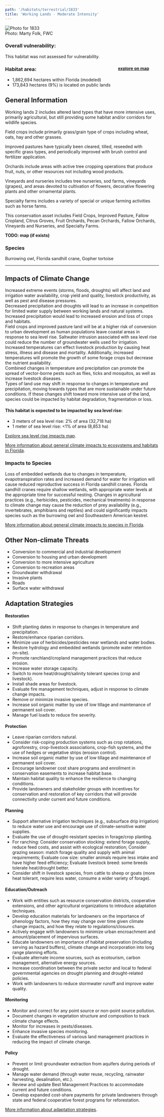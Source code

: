 ```yaml
---
path: '/habitats/terrestrial/1833'
title: 'Working Lands - Moderate Intensity'
---
```


<content-header icon="working_lands" title="Working Lands - Moderate Intensity" subtitle="within Working Lands (Disturbed)">
</content-header>

<div id="TopSection">

<div class="header-photo"><img src="1833.jpg" alt="Photo for 1833"/>
<figcaption>Photo: Marty Folk, FWC</figcaption></div>

<div>

### Overall vulnerability:

This habitat was not assessed for vulnerability.

<h3>Habitat area: 
<a href="/habitats/terrestrial/1833/map" style="float:right;font-size:smaller;margin-right: 2rem;">
<fa-icon name="map"></fa-icon>
explore on map
</a>
</h3>

-   1,862,694 hectares within Florida (modeled)
-   173,843 hectares (9%) is located on public lands

</div>
</div>

## General Information

Working lands 2 includes altered land types that have more intensive uses, primarily agricultural, but still providing some habitat and/or corridors for wildlife species. 

Field crops include primarily grass/grain type of crops including wheat, oats, hay and other grasses.  

Improved pastures have typically been cleared, tilled, reseeded with specific grass types, and periodically improved with brush control and fertilizer application. 

Orchards include areas with active tree cropping operations that produce fruit, nuts, or other resources not including wood products.  

Vineyards and nurseries includes tree nurseries, sod farms, vineyards (grapes), and areas devoted to cultivation of flowers, decorative flowering plants and other ornamental plants.  

Specialty farms includes a variety of special or unique farming activities such as horse farms.

This conservation asset includes Field Crops, Improved Pasture, Fallow Cropland, Citrus Groves, Fruit Orchards, Pecan Orchards, Fallow Orchards, Vineyards and Nurseries, and Specialty Farms.

**TODO: map (if exists)**

### Species

Burrowing owl, Florida sandhill crane, Gopher tortoise

<hr />

## Impacts of Climate Change

Increased extreme events (storms, floods, droughts) will affect land and irrigation water availability, crop yield and quality, livestock productivity, as well as pest and disease pressures.  <br />Decreased precipitation and droughts will lead to an increase in competition for limited water supply between working lands and natural systems.  Increased precipitation would lead to increased erosion and loss of crops and habitats.   <br />Field crops and improved pasture land will be at a higher risk of conversion to urban development as human populations leave coastal areas in response to sea level rise.  Saltwater intrusion associated with sea level rise could reduce the number of groundwater wells used for irrigation.  <br />Increased temperatures can effect livestock production by causing heat stress, illness and disease and mortality.  Additionally, increased temperatures will promote the growth of some forage crops but decrease the nutrient availability.  <br />Combined changes in temperature and precipitation can promote the spread of vector-borne pests such as flies, ticks and mosquitos, as well as increase livestock diseases. <br />Types of land use may shift in response to changes in temperature and precipitation, moving towards types that are more sustainable under future conditions.  If these changes shift toward more intensive use of the land, species could be impacted by habitat degradation, fragmentation or loss.


#### This habitat is expected to be impacted by sea level rise:

- 3 meters of sea level rise: 2% of area (32,718 ha)
- 1 meter of sea level rise: <1% of area (8,853 ha)

[Explore sea level rise impacts map](/habitat/terrestrial/1833/map).


[More information about general climate impacts to ecosystems and habitats in Florida](/impacts/habitats).

### Impacts to Species

Loss of embedded wetlands due to changes in temperature, evapotranspiration rates and increased demand for water for irrigation will cause reduced reproductive success in Florida sandhill cranes.  Florida sandhill cranes require shallow wetlands, with appropriate water levels at the appropriate time for successful nesting.  Changes in agricultural practices (e.g., herbicides, pesticides, mechanical treatments) in response to climate change may cause the reduction of prey availability (e.g., invertebrates, amphibians and reptiles) and could significantly impacts species such as the burrowing owl and Southeastern American kestrel.

[More information about general climate impacts to species in Florida](/impacts/species).

## Other Non-climate Threats

-	Conversion to commercial and industrial development
-	Conversion to housing and urban development
-	Conversion to more intensive agriculture
-	Conversion to recreation areas
-	Groundwater withdrawal
-	Invasive plants
-	Roads
-	Surface water withdrawal


## Adaptation Strategies

#### Restoration

- Shift planting dates in response to changes in temperature and precipitation.
- Restore/enhance riparian corridors.
- Minimize use of herbicides/pesticides near wetlands and water bodies.
- Restore hydrology and embedded wetlands (promote water retention on-site).
- Promote ranchland/cropland management practices that reduce erosion.
- Increase water storage capacity.
- Switch to more heat/drought/salinity tolerant species (crop and livestock).
- Install shade areas for livestock.
- Evaluate fire management techniques, adjust in response to climate change impacts.
- Remove or minimize invasive species.
- Increase soil organic matter by use of low tillage and maintenance of permanent soil cover.
- Manage fuel loads to reduce fire severity.


#### Protection

- Leave riparian corridors natural.
- Consider risk-coping production systems such as crop rotations, agroforestry, crop-livestock associations, crop-fish systems, and the use of hedges or vegetative strips (erosion control).
- Increase soil organic matter by use of low tillage and maintenance of permanent soil cover.
- Encourage landowner cost share programs and enrollment in conservation easements to increase habitat base.
- Maintain habitat quality to enhance the resilience to changing conditions.
- Provide landowners and stakeholder groups with incentives for conservation and restoration of key corridors that will provide connectivity under current and future conditions.


#### Planning

- Support alternative irrigation techniques (e.g., subsurface drip irrigation) to reduce water use and encourage use of climate-sensitive water supplies.
- Evaluate the use of drought-resistant species in forage/crop planting.
- For ranching: Consider conservation stocking: extend forage supply, reduce feed costs, and assist with ecological restoration; Consider grazing season: match forage quality and supply with animal requirements;  Evaluate cow size: smaller animals require less intake and have higher feed efficiency; Evaluate livestock breed: some breeds tolerate heat/drought better.
- Consider shift in livestock species, from cattle to sheep or goats (more heat tolerant, require less water, consume a wider variety of forage).


#### Education/Outreach

- Work with entities such as resource conservation districts, cooperative extensions, and other agricultural organizations to introduce adaptation techniques.
- Develop education materials for landowners on the importance of phenology factors, how they may change over time given climate change impacts, and how they relate to regulations/closures.
- Actively engage with landowners to minimize urban encroachment and amount/placement of impervious surfaces.
- Educate landowners on importance of habitat preservation (including serving as hazard buffers), climate change and incorporation into long range planning efforts.
- Evaluate alternate income sources, such as ecotourism, carbon management, alternative energy sources.
- Increase coordination between the private sector and local to federal governmental agencies on drought planning and drought-related policies.
- Work with landowners to reduce stormwater runoff and improve water quality.


#### Monitoring

- Monitor and correct for any point source or non-point source pollution.
- Document changes in vegetation structure and composition to track climate change effects.
- Monitor for increases in pests/diseases.
- Enhance invasive species monitoring.
- Evaluate the effectiveness of various land management practices in reducing the impact of climate change.


#### Policy

- Prevent or limit groundwater extraction from aquifers during periods of drought.
- Manage water demand (through water reuse, recycling, rainwater harvesting, desalination, etc.).
- Review and update Best Management Practices to accommodate current and future conditions.
- Develop expanded cost-share payments for private landowners through state and federal cooperative forest programs for reforestation.




[More information about adaptation strategies](/strategies).


